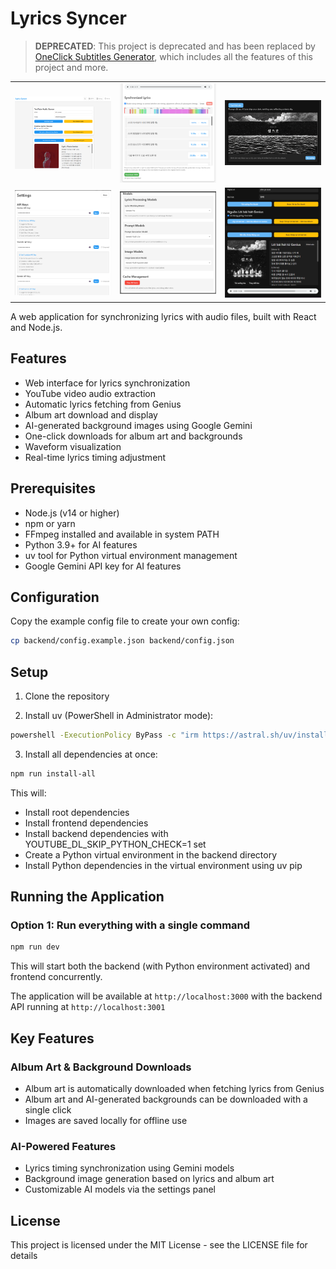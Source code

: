 # Lyrics Syncer

> **DEPRECATED**: This project is deprecated and has been replaced by [OneClick Subtitles Generator](https://github.com/nganlinh4/oneclick-subtitles-generator), which includes all the features of this project and more.

| | | |
|:-------------------------:|:-------------------------:|:-------------------------:|
|<img src="readme_assests/Screenshot%202025-03-26%20104703.png" width="250">|<img src="readme_assests/Screenshot%202025-03-26%20104723.png" width="250">|<img src="readme_assests/Screenshot%202025-03-26%20104744.png" width="250">|
|<img src="readme_assests/Screenshot%202025-03-26%20104759.png" width="250">|<img src="readme_assests/Screenshot%202025-03-26%20104807.png" width="250">|<img src="readme_assests/Screenshot%202025-03-26%20104822.png" width="250">|

A web application for synchronizing lyrics with audio files, built with React and Node.js.

## Features

- Web interface for lyrics synchronization
- YouTube video audio extraction
- Automatic lyrics fetching from Genius
- Album art download and display
- AI-generated background images using Google Gemini
- One-click downloads for album art and backgrounds
- Waveform visualization
- Real-time lyrics timing adjustment

## Prerequisites

- Node.js (v14 or higher)
- npm or yarn
- FFmpeg installed and available in system PATH
- Python 3.9+ for AI features
- uv tool for Python virtual environment management
- Google Gemini API key for AI features

## Configuration

Copy the example config file to create your own config:
```bash
cp backend/config.example.json backend/config.json
```

## Setup

1. Clone the repository

2. Install uv (PowerShell in Administrator mode):
```bash
powershell -ExecutionPolicy ByPass -c "irm https://astral.sh/uv/install.ps1 | iex"
```

3. Install all dependencies at once:
```bash
npm run install-all
```

This will:
- Install root dependencies
- Install frontend dependencies
- Install backend dependencies with YOUTUBE_DL_SKIP_PYTHON_CHECK=1 set
- Create a Python virtual environment in the backend directory
- Install Python dependencies in the virtual environment using uv pip


## Running the Application

### Option 1: Run everything with a single command

```bash
npm run dev
```

This will start both the backend (with Python environment activated) and frontend concurrently.

The application will be available at `http://localhost:3000` with the backend API running at `http://localhost:3001`

## Key Features

### Album Art & Background Downloads
- Album art is automatically downloaded when fetching lyrics from Genius
- Album art and AI-generated backgrounds can be downloaded with a single click
- Images are saved locally for offline use

### AI-Powered Features
- Lyrics timing synchronization using Gemini models
- Background image generation based on lyrics and album art
- Customizable AI models via the settings panel

## License

This project is licensed under the MIT License - see the LICENSE file for details
